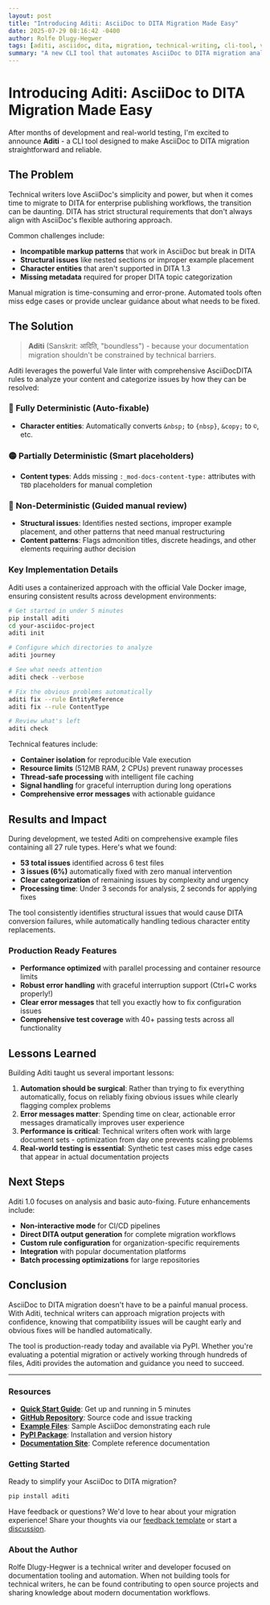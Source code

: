 ```yaml
---
layout: post
title: "Introducing Aditi: AsciiDoc to DITA Migration Made Easy"
date: 2025-07-29 08:16:42 -0400
author: Rolfe Dlugy-Hegwer
tags: [aditi, asciidoc, dita, migration, technical-writing, cli-tool, vale, announcement]
summary: "A new CLI tool that automates AsciiDoc to DITA migration analysis and fixes, helping technical writers prepare documentation with confidence and speed."
---
```


# Introducing Aditi: AsciiDoc to DITA Migration Made Easy

After months of development and real-world testing, I'm excited to announce **Aditi** - a CLI tool designed to make AsciiDoc to DITA migration straightforward and reliable.

## The Problem

Technical writers love AsciiDoc's simplicity and power, but when it comes time to migrate to DITA for enterprise publishing workflows, the transition can be daunting. DITA has strict structural requirements that don't always align with AsciiDoc's flexible authoring approach.

Common challenges include:
- **Incompatible markup patterns** that work in AsciiDoc but break in DITA
- **Structural issues** like nested sections or improper example placement
- **Character entities** that aren't supported in DITA 1.3
- **Missing metadata** required for proper DITA topic categorization

Manual migration is time-consuming and error-prone. Automated tools often miss edge cases or provide unclear guidance about what needs to be fixed.

## The Solution

> **Aditi** (Sanskrit: आदिति, "boundless") - because your documentation migration shouldn't be constrained by technical barriers.

Aditi leverages the powerful Vale linter with comprehensive AsciiDocDITA rules to analyze your content and categorize issues by how they can be resolved:

### 🔴 Fully Deterministic (Auto-fixable)
- **Character entities**: Automatically converts `&nbsp;` to `{nbsp}`, `&copy;` to `©`, etc.

### 🟡 Partially Deterministic (Smart placeholders)  
- **Content types**: Adds missing `:_mod-docs-content-type:` attributes with `TBD` placeholders for manual completion

### 🔵 Non-Deterministic (Guided manual review)
- **Structural issues**: Identifies nested sections, improper example placement, and other patterns that need manual restructuring
- **Content patterns**: Flags admonition titles, discrete headings, and other elements requiring author decision

### Key Implementation Details

Aditi uses a containerized approach with the official Vale Docker image, ensuring consistent results across development environments:

```bash
# Get started in under 5 minutes
pip install aditi
cd your-asciidoc-project
aditi init

# Configure which directories to analyze
aditi journey

# See what needs attention
aditi check --verbose

# Fix the obvious problems automatically  
aditi fix --rule EntityReference
aditi fix --rule ContentType

# Review what's left  
aditi check
```

Technical features include:
- **Container isolation** for reproducible Vale execution
- **Resource limits** (512MB RAM, 2 CPUs) prevent runaway processes
- **Thread-safe processing** with intelligent file caching
- **Signal handling** for graceful interruption during long operations
- **Comprehensive error messages** with actionable guidance

## Results and Impact

During development, we tested Aditi on comprehensive example files containing all 27 rule types. Here's what we found:

- **53 total issues** identified across 6 test files
- **3 issues (6%)** automatically fixed with zero manual intervention  
- **Clear categorization** of remaining issues by complexity and urgency
- **Processing time**: Under 3 seconds for analysis, 2 seconds for applying fixes

The tool consistently identifies structural issues that would cause DITA conversion failures, while automatically handling tedious character entity replacements.

### Production Ready Features

- **Performance optimized** with parallel processing and container resource limits
- **Robust error handling** with graceful interruption support (Ctrl+C works properly!)
- **Clear error messages** that tell you exactly how to fix configuration issues
- **Comprehensive test coverage** with 40+ passing tests across all functionality

## Lessons Learned

Building Aditi taught us several important lessons:

1. **Automation should be surgical**: Rather than trying to fix everything automatically, focus on reliably fixing obvious issues while clearly flagging complex problems
2. **Error messages matter**: Spending time on clear, actionable error messages dramatically improves user experience
3. **Performance is critical**: Technical writers often work with large document sets - optimization from day one prevents scaling problems
4. **Real-world testing is essential**: Synthetic test cases miss edge cases that appear in actual documentation projects

## Next Steps

Aditi 1.0 focuses on analysis and basic auto-fixing. Future enhancements include:

- **Non-interactive mode** for CI/CD pipelines  
- **Direct DITA output generation** for complete migration workflows
- **Custom rule configuration** for organization-specific requirements
- **Integration** with popular documentation platforms
- **Batch processing optimizations** for large repositories

## Conclusion

AsciiDoc to DITA migration doesn't have to be a painful manual process. With Aditi, technical writers can approach migration projects with confidence, knowing that compatibility issues will be caught early and obvious fixes will be handled automatically.

The tool is production-ready today and available via PyPI. Whether you're evaluating a potential migration or actively working through hundreds of files, Aditi provides the automation and guidance you need to succeed.

---

### Resources

- **[Quick Start Guide](/aditi/docs/QUICKSTART.md)**: Get up and running in 5 minutes
- **[GitHub Repository](https://github.com/rolfedh/aditi)**: Source code and issue tracking
- **[Example Files](/aditi/docs/examples/)**: Sample AsciiDoc demonstrating each rule
- **[PyPI Package](https://pypi.org/project/aditi/)**: Installation and version history
- **[Documentation Site](/aditi/)**: Complete reference documentation

### Getting Started

Ready to simplify your AsciiDoc to DITA migration? 

```bash
pip install aditi
```

Have feedback or questions? We'd love to hear about your migration experience! Share your thoughts via our [feedback template](https://github.com/rolfedh/aditi/issues/new?template=user_feedback.yml) or start a [discussion](https://github.com/rolfedh/aditi/discussions).

### About the Author

Rolfe Dlugy-Hegwer is a technical writer and developer focused on documentation tooling and automation. When not building tools for technical writers, he can be found contributing to open source projects and sharing knowledge about modern documentation workflows.